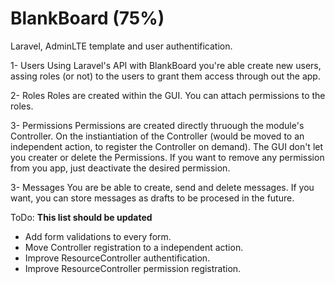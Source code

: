 # BlankBoard (75%)
Laravel, AdminLTE template and user authentification.

1- Users
Using Laravel's API with BlankBoard you're able create new users, assing roles (or not) to the users to grant them access through out the app.

2- Roles
Roles are created within the GUI. You can attach permissions to the roles.

3- Permissions
Permissions are created directly thruough the module's Controller. On the instiantiation of the Controller (would be moved to an independent action, to register the Controller on demand). The GUI don't let you creater or delete the Permissions. If you want to remove any permission from you app, just deactivate the desired permission.

3- Messages
You are be able to create, send and delete messages. If you want, you can store messages as drafts to be procesed in the future.

ToDo:
**This list should be updated**

* Add form validations to every form.
* Move Controller registration to a independent action.
* Improve ResourceController authentification.
* Improve ResourceController permission registration.
